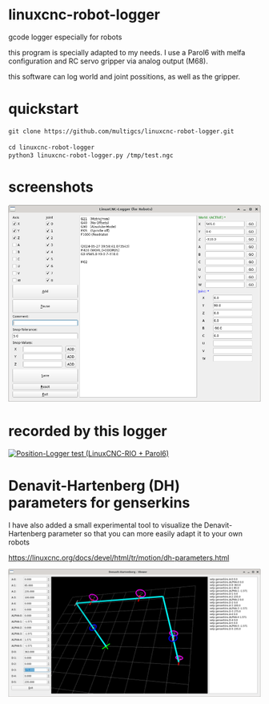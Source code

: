 # linuxcnc-robot-logger

gcode logger especially for robots


this program is specially adapted to my needs.
I use a Parol6 with melfa configuration and RC servo gripper via analog output (M68).

this software can log world and joint possitions, as well as the gripper.



# quickstart
```
git clone https://github.com/multigcs/linuxcnc-robot-logger.git

cd linuxcnc-robot-logger
python3 linuxcnc-robot-logger.py /tmp/test.ngc
```

# screenshots
![logger](./logger.png)


# recorded by this logger
[![Position-Logger test (LinuxCNC-RIO + Parol6)](https://img.youtube.com/vi/Tp3savo-MGs/0.jpg)](https://www.youtube.com/shorts/Tp3savo-MGs "Position-Logger test (LinuxCNC-RIO + Parol6)")


# Denavit-Hartenberg (DH) parameters for genserkins
I have also added a small experimental tool to visualize the Denavit-Hartenberg parameter so that you can more easily adapt it to your own robots

https://linuxcnc.org/docs/devel/html/tr/motion/dh-parameters.html

![dh-parameter](./dh-parameter.png)
